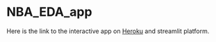 # NBA_EDA_app



Here is the link to the interactive app on [Heroku](https://nba-eda-app-streamlit.herokuapp.com/) and streamlit platform.
